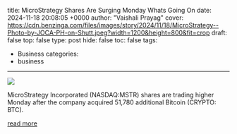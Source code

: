 title: MicroStrategy Shares Are Surging Monday Whats Going On
date: 2024-11-18 20:08:05 +0000
author: "Vaishali Prayag"
cover: https://cdn.benzinga.com/files/images/story/2024/11/18/MicroStrategy--Photo-by-JOCA-PH-on-Shutt.jpeg?width=1200&height=800&fit=crop
draft: false
top: false
type: post
hide: false
toc: false
tags:
  - Business
categories:
  - business
---

![](https://cdn.benzinga.com/files/images/story/2024/11/18/MicroStrategy--Photo-by-JOCA-PH-on-Shutt.jpeg?width=1200&height=800&fit=crop)

MicroStrategy Incorporated (NASDAQ:MSTR) shares are trading higher Monday after the company acquired 51,780 additional Bitcoin (CRYPTO: BTC).

[read more](https://www.benzinga.com/trading-ideas/movers/24/11/42047385/microstrategy-shares-are-surging-monday-whats-going-on)
